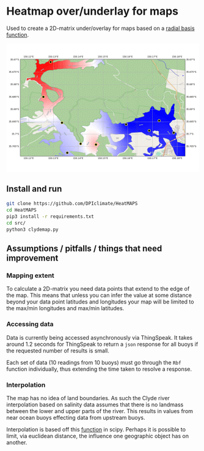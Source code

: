 # Heatmap over/underlay for maps

Used to create a 2D-matrix under/overlay for maps based on a [radial basis function](https://en.wikipedia.org/wiki/Radial_basis_function).

![map.png](figures/gifs/clydemap.gif)
## Install and run
```bash
git clone https://github.com/DPIclimate/HeatMAPS
cd HeatMAPS
pip3 install -r requirements.txt
cd src/
python3 clydemap.py
```

## Assumptions / pitfalls / things that need improvement 
### Mapping extent
To calculate a 2D-matrix you need data points that extend to the edge of the map. This means that unless you can infer the value at some distance beyond your data point latitudes and longitudes your map will be limited to the max/min longitudes and max/min latitudes.

### Accessing data
Data is currently being accessed asynchronously via ThingSpeak. It takes around 1.2 seconds for ThingSpeak to return a ``json`` response for all buoys if the requested number of results is small. 

Each set of data (10 readings from 10 buoys) must go through the ``Rbf`` function individually, thus extending the time taken to resolve a response.

### Interpolation
The map has no idea of land boundaries. As such the Clyde river interpolation based on salinity data assumes that there is no landmass between the lower and upper parts of the river. This results in values from near ocean buoys effecting data from upstream buoys.

Interpolation is based off this [function](https://docs.scipy.org/doc/scipy/reference/generated/scipy.interpolate.Rbf.html) in scipy. Perhaps it is possible to limit, via euclidean distance, the influence one geographic object has on another.
